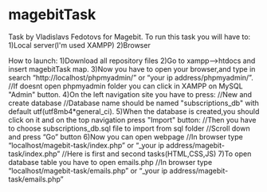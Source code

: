 # magebitTask

Task by Vladislavs Fedotovs for Magebit.
To run this task you will have to:
1)Local server(I'm used XAMPP)
2)Browser

How to launch:
1)Download all repository files
2)Go to xampp-->htdocs and insert magebitTask map.
3)Now you have to open your browser,and type in search “http://localhost/phpmyadmin/” or “your ip address/phpmyadmin/”.
//If doesnt open phpmyadmin folder you can click in XAMPP on MySQL "Admin" button.
4)On the left navigation site you have to press:
//New and create database
//Database name should be named "subscriptions_db" with default utf(utf8mb4\*general_ci).
5)When the database is created,you should click on it and on the top navigation press "Import" button:
//Then you have to choose subscriptions_db.sql file to import from sql folder
//Scroll down and press “Go” button
6)Now you can open webpage
//In browser type “localhost/magebit-task/index.php” or “\_your ip address/magebit-task/index.php”
//Here is first and second tasks(HTML,CSS,JS)
7)To open database table you have to open emails.php
//In browser type “localhost/magebit-task/emails.php” or “\_your ip address/magebit-task/emails.php”

